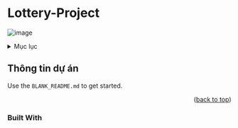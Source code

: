 # Lottery-Project
![image](https://user-images.githubusercontent.com/83264542/215263151-e83a5f22-4bd3-4142-96ba-22cea22b2ed5.png)

<!-- TABLE OF CONTENTS -->
<details>
  <summary>Mục lục</summary>
  <ol>
    <li>
      <a href="#about-the-project">Thông tin dự án</a>
      <ul>
        <li><a href="#built-with">Công nghệ sử dụng</a></li>
      </ul>
    </li>
    <li>
      <a href="#getting-started">Getting Started</a>
      <ul>
        <li><a href="#prerequisites">UI</a></li>
        <li><a href="#installation">Controller</a></li>
        
      </ul>
    </li>
  </ol>
</details>



<!-- ABOUT THE PROJECT -->
## Thông tin dự án


Use the `BLANK_README.md` to get started.

<p align="right">(<a href="#readme-top">back to top</a>)</p>



### Built With
